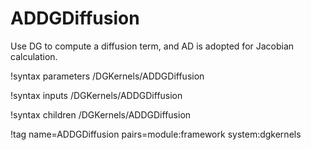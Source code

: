 # ADDGDiffusion

Use DG to compute a diffusion term, and AD is adopted for Jacobian calculation.

!syntax parameters /DGKernels/ADDGDiffusion

!syntax inputs /DGKernels/ADDGDiffusion

!syntax children /DGKernels/ADDGDiffusion

!tag name=ADDGDiffusion pairs=module:framework system:dgkernels
